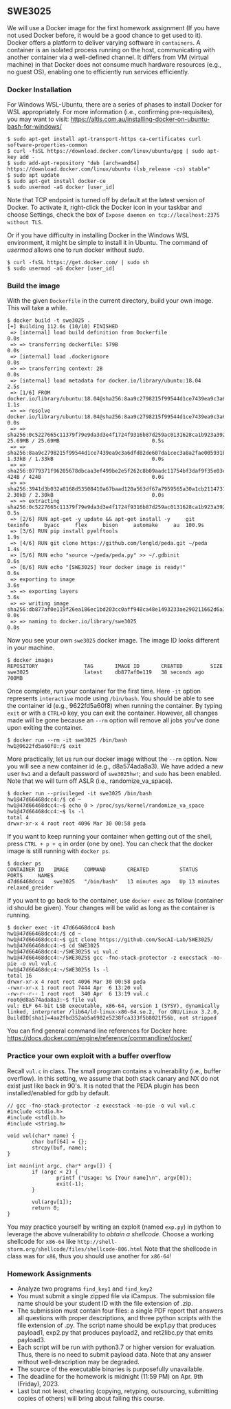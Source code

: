 ## SWE3025

We will use a Docker image for the first homework assignment
(If you have not used Docker before, it would be a good chance to get used to it). 
Docker offers a platform to deliver varying software in `containers`. 
A container is an isolated process running on the host, 
communicating with another container via a well-defined channel. 
It differs from VM (virtual machine) in that Docker does not 
consume much hardware resources (e.g., no guest OS), 
enabling one to efficiently run services efficiently.


### Docker Installation

For Windows WSL-Ubuntu,
there are a series of phases to install Docker for WSL appropriately.
For more information (i.e., confirming pre-requisites), you may want to visit:
https://altis.com.au/installing-docker-on-ubuntu-bash-for-windows/
```
$ sudo apt-get install apt-transport-https ca-certificates curl software-properties-common
$ curl -fsSL https://download.docker.com/linux/ubuntu/gpg | sudo apt-key add -
$ sudo add-apt-repository "deb [arch=amd64] https://download.docker.com/linux/ubuntu (lsb_release -cs) stable"
$ sudo apt update
$ sudo apt-get install docker-ce
$ sudo usermod -aG docker [user_id]
```
Note that TCP endpoint is turned off by default at the latest version of Docker.
To activate it, right-click the Docker icon in your taskbar and choose Settings, 
check the box of `Expose daemon on tcp://localhost:2375 without TLS`.

Or if you have difficulty in installing Docker in the Windows WSL environment, 
it might be simple to install it in Ubuntu. 
The command of *usermod* allows one to run docker without *sudo*.
```
$ curl -fsSL https://get.docker.com/ | sudo sh
$ sudo usermod -aG docker [user_id]
```


### Build the image

With the given `Dockerfile` in the current directory, build your own image. 
This will take a while.
```
$ docker build -t swe3025 .  
[+] Building 112.6s (10/10) FINISHED
 => [internal] load build definition from Dockerfile                                                                          0.0s
 => => transferring dockerfile: 579B                                                                                          0.0s
 => [internal] load .dockerignore                                                                                             0.0s
 => => transferring context: 2B                                                                                               0.0s
 => [internal] load metadata for docker.io/library/ubuntu:18.04                                                               2.5s
 => [1/6] FROM docker.io/library/ubuntu:18.04@sha256:8aa9c2798215f99544d1ce7439ea9c3a6dfd82de607da1cec3a8a2fae005931b         1.1s
 => => resolve docker.io/library/ubuntu:18.04@sha256:8aa9c2798215f99544d1ce7439ea9c3a6dfd82de607da1cec3a8a2fae005931b         0.0s
 => => sha256:0c5227665c11379f79e9da3d3e4f1724f9316b87d259ac0131628ca1b923a392 25.69MB / 25.69MB                              0.5s
 => => sha256:8aa9c2798215f99544d1ce7439ea9c3a6dfd82de607da1cec3a8a2fae005931b 1.33kB / 1.33kB                                0.0s
 => => sha256:0779371f96205678dbcaa3ef499be2e5f262c8b09aadc11754bf3daf9f35e03e 424B / 424B                                    0.0s
 => => sha256:3941d3b032a8168d53508410a67baad120a563df67a7959565a30a1cb2114731 2.30kB / 2.30kB                                0.0s
 => => extracting sha256:0c5227665c11379f79e9da3d3e4f1724f9316b87d259ac0131628ca1b923a392                                     0.5s
 => [2/6] RUN apt-get -y update && apt-get install -y     git     texinfo     byacc     flex     bison     automake     au  100.9s
 => [3/6] RUN pip install pyelftools                                                                                          1.9s
 => [4/6] RUN git clone https://github.com/longld/peda.git ~/peda                                                             1.4s
 => [5/6] RUN echo "source ~/peda/peda.py" >> ~/.gdbinit                                                                      0.6s
 => [6/6] RUN echo "[SWE3025] Your docker image is ready!"                                                                    0.6s
 => exporting to image                                                                                                        3.6s
 => => exporting layers                                                                                                       3.6s
 => => writing image sha256:db877af0e119f26ea186ec1bd203cc0aff948ca48e1493233ae290211662d6a3                                  0.0s
 => => naming to docker.io/library/swe3025                                                                                    0.0s
```

Now you see your own `swe3025` docker image. The image ID looks different in your machine.
```
$ docker images
REPOSITORY               TAG       IMAGE ID       CREATED         SIZE
swe3025                  latest    db877af0e119   38 seconds ago   700MB
```

Once complete, run your container for the first time.
Here `-it` option represents `interactive` mode using `/bin/bash`. 
You should be able to see the container id (e.g., 9622fd5a60f8) when running the container.
By typing `exit` or with a `CTRL+D` key, you can exit the container.
However, all changes made will be gone because an `--rm` option 
will remove all jobs you've done upon exiting the container.
```
$ docker run --rm -it swe3025 /bin/bash
hw1@9622fd5a60f8:/$ exit
```

More practically, let us run our docker image without the `--rm` option.
Now you will see a new container id (e.g., d8a574ada8a3).
We have added a new user `hw1` and a default password of `swe3025hw!`; and `sudo` has been enabled.
Note that we will turn off ASLR (i.e., randomize_va_space).
```
$ docker run --privileged -it swe3025 /bin/bash
hw1@47d66468dcc4:/$ cd ~
hw1@47d66468dcc4:~$ echo 0 > /proc/sys/kernel/randomize_va_space
hw1@47d66468dcc4:~$ ls -l
total 4
drwxr-xr-x 4 root root 4096 Mar 30 00:58 peda
```

If you want to keep running your container when getting out of the shell,
press `CTRL + p + q` in order (one by one). You can check that the docker image is 
still running with `docker ps`.
```
$ docker ps
CONTAINER ID   IMAGE     COMMAND       CREATED          STATUS          PORTS     NAMES
47d66468dcc4   swe3025   "/bin/bash"   13 minutes ago   Up 13 minutes             relaxed_greider
```

If you want to go back to the container, use `docker exec` as follow (container id should be given). 
Your changes will be valid as long as the container is running.
```
$ docker exec -it 47d66468dcc4 bash
hw1@47d66468dcc4:/$ cd ~
hw1@47d66468dcc4:~$ git clone https://github.com/SecAI-Lab/SWE3025/
hw1@47d66468dcc4:~$ cd SWE3025
hw1@47d66468dcc4:~/SWE3025$ vi vul.c
hw1@47d66468dcc4:~/SWE3025$ gcc -fno-stack-protector -z execstack -no-pie -o vul vul.c
hw1@47d66468dcc4:~/SWE3025$ ls -l
total 16
drwxr-xr-x 4 root root 4096 Mar 30 00:58 peda
-rwxr-xr-x 1 root root 7444 Apr  6 13:20 vul
-rw-r--r-- 1 root root  340 Apr  6 13:19 vul.c
root@d8a574ada8a3:~$ file vul
vul: ELF 64-bit LSB executable, x86-64, version 1 (SYSV), dynamically linked, interpreter /lib64/ld-linux-x86-64.so.2, for GNU/Linux 3.2.0, BuildID[sha1]=4aa2fbd352ab5a6982e5238fca333f5b8021f56b, not stripped
```

You can find general command line references for Docker here:
https://docs.docker.com/engine/reference/commandline/docker/



### Practice your own exploit with a buffer overflow

Recall `vul.c` in class. The small program contains a vulnerability (i.e., buffer overflow).
In this setting, we assume that both stack canary and NX do not exist just like back in 90's.
It is noted that the PEDA plugin has been installed/enabled for gdb by default.

```
// gcc -fno-stack-protector -z execstack -no-pie -o vul vul.c
#include <stdio.h>
#include <stdlib.h>
#include <string.h>

void vul(char* name) {
        char buf[64] = {};
        strcpy(buf, name);
}

int main(int argc, char* argv[]) {
        if (argc < 2) {
                printf ("Usage: %s [Your name]\n", argv[0]);
                exit(-1);
        }

        vul(argv[1]);
        return 0;
}
```

You may practice yourself by writing an exploit (named `exp.py`) in python 
to leverage the above vulnerability to *obtain a shellcode*.
Choose a working shellcode for `x86-64` like `http://shell-storm.org/shellcode/files/shellcode-806.html`
Note that the shellcode in class was for `x86`, thus you should use another for `x86-64`!


### Homework Assignments
* Analyze two programs `find_key1` and `find_key2`
* You must submit a single zipped file via iCampus. The submission file name should be your student ID
with the file extension of .zip.
* The submission must contain four files: a single PDF report that answers all questions with proper
descriptions, and three python scripts with the file extension of .py. The script name should be exp1.py
that produces payload1, exp2.py that produces payload2, and ret2libc.py that emits payload3.
* Each script will be run with python3.7 or higher version for evaluation. Thus, there is no need to submit
payload data. Note that any answer without well-description may be degraded.
* The source of the executable binaries is purposefully unavailable.
* The deadline for the homework is midnight (11:59 PM) on Apr. 9th (Friday), 2023.
* Last but not least, cheating (copying, retyping, outsourcing, submitting copies of others) will bring about
failing this course.

